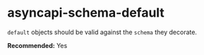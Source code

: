 # asyncapi-schema-default

`default` objects should be valid against the `schema` they decorate.

**Recommended:** Yes

